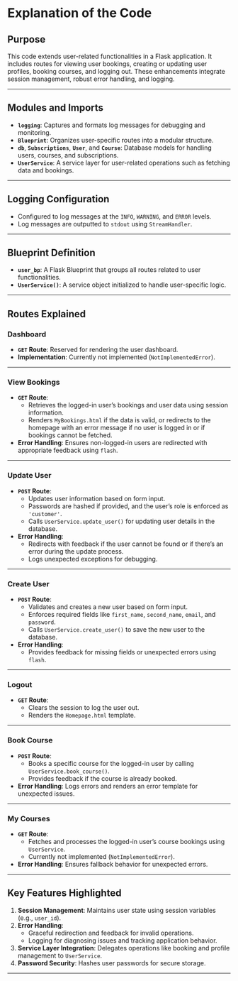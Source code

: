 # Explanation of the Code

## Purpose
This code extends user-related functionalities in a Flask application. It includes routes for viewing user bookings, creating or updating user profiles, booking courses, and logging out. These enhancements integrate session management, robust error handling, and logging.

---

## **Modules and Imports**
- **`logging`**: Captures and formats log messages for debugging and monitoring.
- **`Blueprint`**: Organizes user-specific routes into a modular structure.
- **`db`**, **`Subscriptions`**, **`User`**, and **`Course`**: Database models for handling users, courses, and subscriptions.
- **`UserService`**: A service layer for user-related operations such as fetching data and bookings.

---

## **Logging Configuration**
- Configured to log messages at the `INFO`, `WARNING`, and `ERROR` levels.
- Log messages are outputted to `stdout` using `StreamHandler`.

---

## **Blueprint Definition**
- **`user_bp`**: A Flask Blueprint that groups all routes related to user functionalities.
- **`UserService()`**: A service object initialized to handle user-specific logic.

---

## **Routes Explained**

### **Dashboard**
- **`GET` Route**: Reserved for rendering the user dashboard.
- **Implementation**: Currently not implemented (`NotImplementedError`).

---

### **View Bookings**
- **`GET` Route**:
  - Retrieves the logged-in user’s bookings and user data using session information.
  - Renders `MyBookings.html` if the data is valid, or redirects to the homepage with an error message if no user is logged in or if bookings cannot be fetched.
- **Error Handling**: Ensures non-logged-in users are redirected with appropriate feedback using `flash`.

---

### **Update User**
- **`POST` Route**:
  - Updates user information based on form input.
  - Passwords are hashed if provided, and the user’s role is enforced as `'customer'`.
  - Calls `UserService.update_user()` for updating user details in the database.
- **Error Handling**:
  - Redirects with feedback if the user cannot be found or if there’s an error during the update process.
  - Logs unexpected exceptions for debugging.

---

### **Create User**
- **`POST` Route**:
  - Validates and creates a new user based on form input.
  - Enforces required fields like `first_name`, `second_name`, `email`, and `password`.
  - Calls `UserService.create_user()` to save the new user to the database.
- **Error Handling**:
  - Provides feedback for missing fields or unexpected errors using `flash`.

---

### **Logout**
- **`GET` Route**:
  - Clears the session to log the user out.
  - Renders the `Homepage.html` template.

---

### **Book Course**
- **`POST` Route**:
  - Books a specific course for the logged-in user by calling `UserService.book_course()`.
  - Provides feedback if the course is already booked.
- **Error Handling**: Logs errors and renders an error template for unexpected issues.

---

### **My Courses**
- **`GET` Route**:
  - Fetches and processes the logged-in user’s course bookings using `UserService`.
  - Currently not implemented (`NotImplementedError`).
- **Error Handling**: Ensures fallback behavior for unexpected errors.

---

## Key Features Highlighted
1. **Session Management**: Maintains user state using session variables (e.g., `user_id`).
2. **Error Handling**:
   - Graceful redirection and feedback for invalid operations.
   - Logging for diagnosing issues and tracking application behavior.
3. **Service Layer Integration**: Delegates operations like booking and profile management to `UserService`.
4. **Password Security**: Hashes user passwords for secure storage.

---

